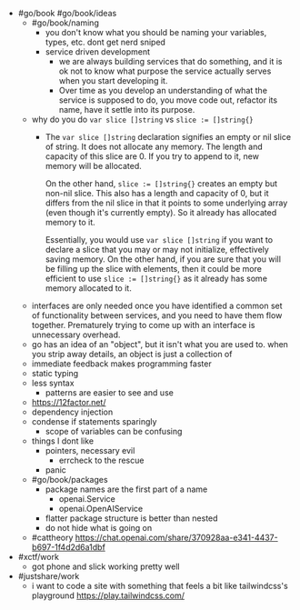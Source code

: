 - #go/book #go/book/ideas
	- #go/book/naming
		- you don't know what you should be naming your variables, types, etc. dont get nerd sniped
		- service driven development
			- we are always building services that do something, and it is ok not to know what purpose the service actually serves when you start developing it.
			- Over time as you develop an understanding of what the service is supposed to do, you move code out, refactor its name, have it settle into its purpose.
	- why do you do `var slice []string` vs `slice := []string{}`
		- The `var slice []string` declaration signifies an empty or nil slice of string. It does not allocate any memory. The length and capacity of this slice are 0. If you try to append to it, new memory will be allocated.
		  
		  On the other hand, `slice := []string{}` creates an empty but non-nil slice. This also has a length and capacity of 0, but it differs from the nil slice in that it points to some underlying array (even though it's currently empty). So it already has allocated memory to it.
		  
		  Essentially, you would use `var slice []string` if you want to declare a slice that you may or may not initialize, effectively saving memory. On the other hand, if you are sure that you will be filling up the slice with elements, then it could be more efficient to use `slice := []string{}` as it already has some memory allocated to it.
	- interfaces are only needed once you have identified a common set of functionality between services, and you need to have them flow together. Prematurely trying to come up with an interface is unnecessary overhead.
	- go has an idea of an "object", but it isn't what you are used to. when you strip away details, an object is just a collection of
	- immediate feedback makes programming faster
	- static typing
	- less syntax
		- patterns are easier to see and use
	- https://12factor.net/
	- dependency injection
	- condense if statements sparingly
		- scope of variables can be confusing
	- things I dont like
		- pointers, necessary evil
			- errcheck to the rescue
		- panic
	- #go/book/packages
		- package names are the first part of a name
			- openai.Service
			- openai.OpenAIService
		- flatter package structure is better than nested
		- do not hide what is going on
	- #cattheory https://chat.openai.com/share/370928aa-e341-4437-b697-1f4d2d6a1dbf
- #xctf/work
	- got phone and slick working pretty well
- #justshare/work
	- i want to code a site with something that feels a bit like tailwindcss's playground https://play.tailwindcss.com/